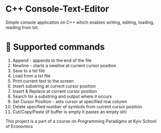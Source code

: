 # C++ Console-Text-Editor
Simple console application on C++ which enables writing, editing, loading, reading from txt.  

# 🎯 Supported commands
1. Append - appends to the end of the file
2. Newline - starts a newline at current cursor position
3. Save to a txt file
4. Load from a txt file
5. Print current text to the screen
6. Insert substring at current cursor position
7. Insert & Replace at current cursor position 
8. Search for a substring and output where it occurs
9. Set Cursor Position - sets cursor at specified row column 
10. Delete specified number of symbols from current cursor position
11. Cut/Copy/Paste (if buffer is empty it pastes an empty str)

This project is a part of a course on Programming Paradigms at Kyiv School of Economics

